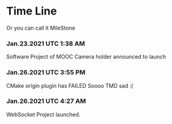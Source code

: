 # Time Line
Or you can call it MileStone
### Jan.23.2021 UTC 1:38 AM
Software Project of MOOC Camera holder announced to launch
### Jan.26.2021 UTC 3:55 PM
CMake origin plugin has FAILED
Soooo TMD sad :(
### Jan.26.2021 UTC 4:27 AM
WebSocket Project launched.
